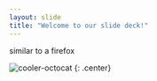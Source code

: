 ```yaml
---
layout: slide
title: "Welcome to our slide deck!"
---
```


similar to a firefox

![cooler-octocat](https://octodex.github.com/images/twenty-percent-cooler-octocat.png)
{: .center}
